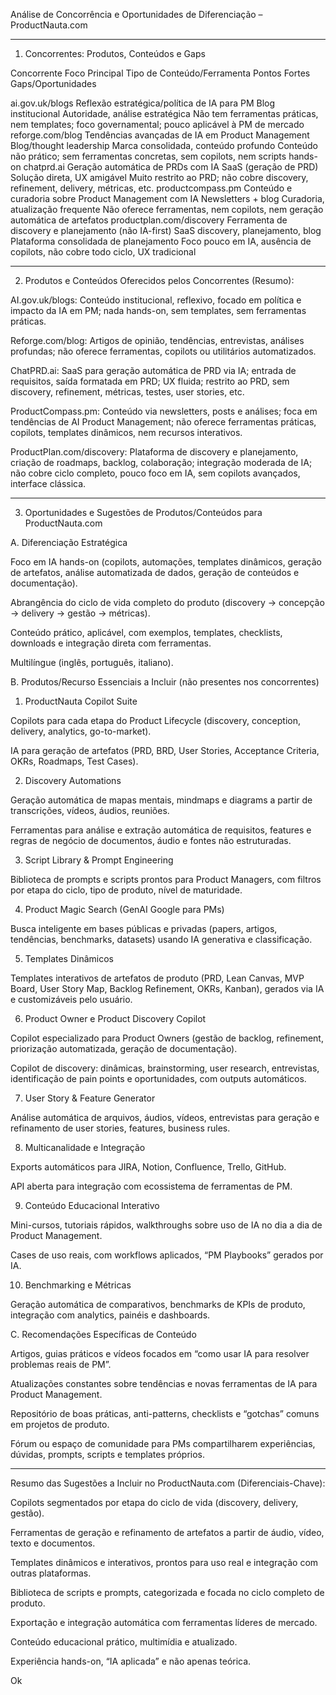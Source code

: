Análise de Concorrência e Oportunidades de Diferenciação – ProductNauta.com


---

1. Concorrentes: Produtos, Conteúdos e Gaps

Concorrente	Foco Principal	Tipo de Conteúdo/Ferramenta	Pontos Fortes	Gaps/Oportunidades

ai.gov.uk/blogs	Reflexão estratégica/política de IA para PM	Blog institucional	Autoridade, análise estratégica	Não tem ferramentas práticas, nem templates; foco governamental; pouco aplicável à PM de mercado
reforge.com/blog	Tendências avançadas de IA em Product Management	Blog/thought leadership	Marca consolidada, conteúdo profundo	Conteúdo não prático; sem ferramentas concretas, sem copilots, nem scripts hands-on
chatprd.ai	Geração automática de PRDs com IA	SaaS (geração de PRD)	Solução direta, UX amigável	Muito restrito ao PRD; não cobre discovery, refinement, delivery, métricas, etc.
productcompass.pm	Conteúdo e curadoria sobre Product Management com IA	Newsletters + blog	Curadoria, atualização frequente	Não oferece ferramentas, nem copilots, nem geração automática de artefatos
productplan.com/discovery	Ferramenta de discovery e planejamento (não IA-first)	SaaS discovery, planejamento, blog	Plataforma consolidada de planejamento	Foco pouco em IA, ausência de copilots, não cobre todo ciclo, UX tradicional



---

2. Produtos e Conteúdos Oferecidos pelos Concorrentes (Resumo):

AI.gov.uk/blogs:
Conteúdo institucional, reflexivo, focado em política e impacto da IA em PM; nada hands-on, sem templates, sem ferramentas práticas.

Reforge.com/blog:
Artigos de opinião, tendências, entrevistas, análises profundas; não oferece ferramentas, copilots ou utilitários automatizados.

ChatPRD.ai:
SaaS para geração automática de PRD via IA; entrada de requisitos, saída formatada em PRD; UX fluida; restrito ao PRD, sem discovery, refinement, métricas, testes, user stories, etc.

ProductCompass.pm:
Conteúdo via newsletters, posts e análises; foca em tendências de AI Product Management; não oferece ferramentas práticas, copilots, templates dinâmicos, nem recursos interativos.

ProductPlan.com/discovery:
Plataforma de discovery e planejamento, criação de roadmaps, backlog, colaboração; integração moderada de IA; não cobre ciclo completo, pouco foco em IA, sem copilots avançados, interface clássica.



---

3. Oportunidades e Sugestões de Produtos/Conteúdos para ProductNauta.com

A. Diferenciação Estratégica

Foco em IA hands-on (copilots, automações, templates dinâmicos, geração de artefatos, análise automatizada de dados, geração de conteúdos e documentação).

Abrangência do ciclo de vida completo do produto (discovery → concepção → delivery → gestão → métricas).

Conteúdo prático, aplicável, com exemplos, templates, checklists, downloads e integração direta com ferramentas.

Multilíngue (inglês, português, italiano).


B. Produtos/Recurso Essenciais a Incluir (não presentes nos concorrentes)

1. ProductNauta Copilot Suite

Copilots para cada etapa do Product Lifecycle (discovery, conception, delivery, analytics, go-to-market).

IA para geração de artefatos (PRD, BRD, User Stories, Acceptance Criteria, OKRs, Roadmaps, Test Cases).



2. Discovery Automations

Geração automática de mapas mentais, mindmaps e diagrams a partir de transcrições, vídeos, áudios, reuniões.

Ferramentas para análise e extração automática de requisitos, features e regras de negócio de documentos, áudio e fontes não estruturadas.



3. Script Library & Prompt Engineering

Biblioteca de prompts e scripts prontos para Product Managers, com filtros por etapa do ciclo, tipo de produto, nível de maturidade.



4. Product Magic Search (GenAI Google para PMs)

Busca inteligente em bases públicas e privadas (papers, artigos, tendências, benchmarks, datasets) usando IA generativa e classificação.



5. Templates Dinâmicos

Templates interativos de artefatos de produto (PRD, Lean Canvas, MVP Board, User Story Map, Backlog Refinement, OKRs, Kanban), gerados via IA e customizáveis pelo usuário.



6. Product Owner e Product Discovery Copilot

Copilot especializado para Product Owners (gestão de backlog, refinement, priorização automatizada, geração de documentação).

Copilot de discovery: dinâmicas, brainstorming, user research, entrevistas, identificação de pain points e oportunidades, com outputs automáticos.



7. User Story & Feature Generator

Análise automática de arquivos, áudios, vídeos, entrevistas para geração e refinamento de user stories, features, business rules.



8. Multicanalidade e Integração

Exports automáticos para JIRA, Notion, Confluence, Trello, GitHub.

API aberta para integração com ecossistema de ferramentas de PM.



9. Conteúdo Educacional Interativo

Mini-cursos, tutoriais rápidos, walkthroughs sobre uso de IA no dia a dia de Product Management.

Cases de uso reais, com workflows aplicados, “PM Playbooks” gerados por IA.



10. Benchmarking e Métricas

Geração automática de comparativos, benchmarks de KPIs de produto, integração com analytics, painéis e dashboards.




C. Recomendações Específicas de Conteúdo

Artigos, guias práticos e vídeos focados em “como usar IA para resolver problemas reais de PM”.

Atualizações constantes sobre tendências e novas ferramentas de IA para Product Management.

Repositório de boas práticas, anti-patterns, checklists e “gotchas” comuns em projetos de produto.

Fórum ou espaço de comunidade para PMs compartilharem experiências, dúvidas, prompts, scripts e templates próprios.



---

Resumo das Sugestões a Incluir no ProductNauta.com (Diferenciais-Chave):

Copilots segmentados por etapa do ciclo de vida (discovery, delivery, gestão).

Ferramentas de geração e refinamento de artefatos a partir de áudio, vídeo, texto e documentos.

Templates dinâmicos e interativos, prontos para uso real e integração com outras plataformas.

Biblioteca de scripts e prompts, categorizada e focada no ciclo completo de produto.

Exportação e integração automática com ferramentas líderes de mercado.

Conteúdo educacional prático, multimídia e atualizado.

Experiência hands-on, “IA aplicada” e não apenas teórica.


Ok

